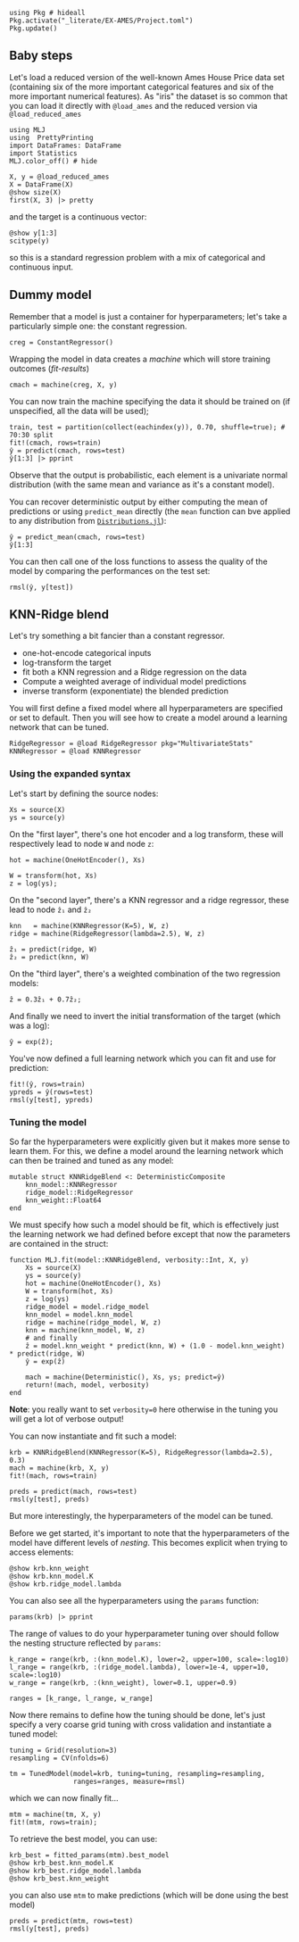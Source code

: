 <!--This file was generated, do not modify it.-->
````julia:ex1
using Pkg # hideall
Pkg.activate("_literate/EX-AMES/Project.toml")
Pkg.update()
````

## Baby steps

Let's load a reduced version of the well-known Ames House Price data set (containing six of the more important categorical features and six of the more important numerical features).
As "iris" the dataset is so common that you can load it directly with `@load_ames` and the reduced version via `@load_reduced_ames`

````julia:ex2
using MLJ
using  PrettyPrinting
import DataFrames: DataFrame
import Statistics
MLJ.color_off() # hide

X, y = @load_reduced_ames
X = DataFrame(X)
@show size(X)
first(X, 3) |> pretty
````

and the target is a continuous vector:

````julia:ex3
@show y[1:3]
scitype(y)
````

so this is a standard regression problem with a mix of categorical and continuous input.

## Dummy model

Remember that a model is just a container for hyperparameters; let's take a particularly simple one: the constant regression.

````julia:ex4
creg = ConstantRegressor()
````

Wrapping the model in data creates a *machine* which will store training outcomes (*fit-results*)

````julia:ex5
cmach = machine(creg, X, y)
````

You can now train the machine specifying the data it should be trained on (if unspecified, all the data will be used);

````julia:ex6
train, test = partition(collect(eachindex(y)), 0.70, shuffle=true); # 70:30 split
fit!(cmach, rows=train)
ŷ = predict(cmach, rows=test)
ŷ[1:3] |> pprint
````

Observe that the output is probabilistic, each element is a univariate normal distribution (with the same mean and variance as it's a constant model).

You can recover deterministic output by either computing the mean of predictions or using `predict_mean` directly (the `mean` function can  bve applied to any distribution from [`Distributions.jl`](https://github.com/JuliaStats/Distributions.jl)):

````julia:ex7
ŷ = predict_mean(cmach, rows=test)
ŷ[1:3]
````

You can then call one of the loss functions to assess the quality of the model by comparing the performances on the test set:

````julia:ex8
rmsl(ŷ, y[test])
````

## KNN-Ridge blend

Let's try something a bit fancier than a constant regressor.

* one-hot-encode categorical inputs
* log-transform the target
* fit both a KNN regression and a Ridge regression on the data
* Compute a weighted average of individual model predictions
* inverse transform (exponentiate) the blended prediction

You will first define a fixed model where all hyperparameters are specified or set to default. Then you will see how to create a model around a learning network that can be tuned.

````julia:ex9
RidgeRegressor = @load RidgeRegressor pkg="MultivariateStats"
KNNRegressor = @load KNNRegressor
````

### Using the expanded syntax

Let's start by defining the source nodes:

````julia:ex10
Xs = source(X)
ys = source(y)
````

On the "first layer", there's one hot encoder and a log transform, these will respectively lead to node `W` and node `z`:

````julia:ex11
hot = machine(OneHotEncoder(), Xs)

W = transform(hot, Xs)
z = log(ys);
````

On the "second layer", there's a KNN regressor and a ridge regressor, these lead to node `ẑ₁` and `ẑ₂`

````julia:ex12
knn   = machine(KNNRegressor(K=5), W, z)
ridge = machine(RidgeRegressor(lambda=2.5), W, z)

ẑ₁ = predict(ridge, W)
ẑ₂ = predict(knn, W)
````

On the "third layer", there's a weighted combination of the two regression models:

````julia:ex13
ẑ = 0.3ẑ₁ + 0.7ẑ₂;
````

And finally we need to invert the initial transformation of the target (which was a log):

````julia:ex14
ŷ = exp(ẑ);
````

You've now defined a full learning network which you can fit and use for prediction:

````julia:ex15
fit!(ŷ, rows=train)
ypreds = ŷ(rows=test)
rmsl(y[test], ypreds)
````

### Tuning the model

So far the hyperparameters were explicitly given but it makes more sense to learn them.
For this, we define a model around the learning network which can then be trained and tuned as any model:

````julia:ex16
mutable struct KNNRidgeBlend <: DeterministicComposite
    knn_model::KNNRegressor
    ridge_model::RidgeRegressor
    knn_weight::Float64
end
````

We must specify how such a model should be fit, which is effectively just the learning network we had defined before except that now the parameters are contained in the struct:

````julia:ex17
function MLJ.fit(model::KNNRidgeBlend, verbosity::Int, X, y)
    Xs = source(X)
    ys = source(y)
    hot = machine(OneHotEncoder(), Xs)
    W = transform(hot, Xs)
    z = log(ys)
    ridge_model = model.ridge_model
    knn_model = model.knn_model
    ridge = machine(ridge_model, W, z)
    knn = machine(knn_model, W, z)
    # and finally
    ẑ = model.knn_weight * predict(knn, W) + (1.0 - model.knn_weight) * predict(ridge, W)
    ŷ = exp(ẑ)

    mach = machine(Deterministic(), Xs, ys; predict=ŷ)
    return!(mach, model, verbosity)
end
````

**Note**: you really  want to set `verbosity=0` here otherwise in the tuning you will get a lot of verbose output!

You can now instantiate and fit such a model:

````julia:ex18
krb = KNNRidgeBlend(KNNRegressor(K=5), RidgeRegressor(lambda=2.5), 0.3)
mach = machine(krb, X, y)
fit!(mach, rows=train)

preds = predict(mach, rows=test)
rmsl(y[test], preds)
````

But more interestingly, the hyperparameters of the model can be tuned.

Before we get started, it's important to note that the hyperparameters of the model have different levels of *nesting*. This becomes explicit when trying to access elements:

````julia:ex19
@show krb.knn_weight
@show krb.knn_model.K
@show krb.ridge_model.lambda
````

You can also see all the hyperparameters using the `params` function:

````julia:ex20
params(krb) |> pprint
````

The range of values to do your hyperparameter tuning over should follow the nesting structure reflected by `params`:

````julia:ex21
k_range = range(krb, :(knn_model.K), lower=2, upper=100, scale=:log10)
l_range = range(krb, :(ridge_model.lambda), lower=1e-4, upper=10, scale=:log10)
w_range = range(krb, :(knn_weight), lower=0.1, upper=0.9)

ranges = [k_range, l_range, w_range]
````

Now there remains to define how the tuning should be done, let's just specify a very coarse grid tuning with cross validation and instantiate a tuned model:

````julia:ex22
tuning = Grid(resolution=3)
resampling = CV(nfolds=6)

tm = TunedModel(model=krb, tuning=tuning, resampling=resampling,
                ranges=ranges, measure=rmsl)
````

which we can now finally fit...

````julia:ex23
mtm = machine(tm, X, y)
fit!(mtm, rows=train);
````

To retrieve the best model, you can use:

````julia:ex24
krb_best = fitted_params(mtm).best_model
@show krb_best.knn_model.K
@show krb_best.ridge_model.lambda
@show krb_best.knn_weight
````

you can also use `mtm` to make predictions (which will be done using the best model)

````julia:ex25
preds = predict(mtm, rows=test)
rmsl(y[test], preds)
````

